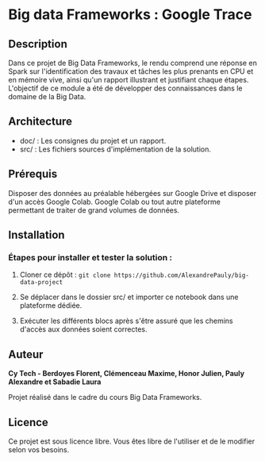 # Big data Frameworks : Google Trace

## Description

Dans ce projet de Big Data Frameworks, le rendu comprend une réponse en Spark sur l'identification des travaux et tâches les plus prenants en CPU et en mémoire vive, ainsi qu'un rapport illustrant et justifiant chaque étapes. L'objectif de ce module a été de développer des connaissances dans le domaine de la Big Data. 

## Architecture

- doc/ : Les consignes du projet et un rapport.
- src/ : Les fichiers sources d'implémentation de la solution.

## Prérequis

Disposer des données au préalable hébergées sur Google Drive et disposer d'un accès Google Colab. Google Colab ou tout autre plateforme permettant de traiter de grand volumes de données.

## Installation

### Étapes pour installer et tester la solution :

1. Cloner ce dépôt : ```git clone https://github.com/AlexandrePauly/big-data-project```

2. Se déplacer dans le dossier src/ et importer ce notebook dans une plateforme dédiée.

3. Exécuter les différents blocs après s'être assuré que les chemins d'accès aux données soient correctes.

## Auteur

**Cy Tech - Berdoyes Florent, Clémenceau Maxime, Honor Julien, Pauly Alexandre et Sabadie Laura**

Projet réalisé dans le cadre du cours Big Data Frameworks.

## Licence

Ce projet est sous licence libre. Vous êtes libre de l'utiliser et de le modifier selon vos besoins. 
